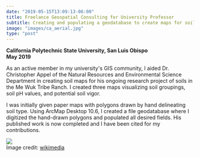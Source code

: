 ```yaml
---
date: "2019-05-15T13:09:13-06:00"
title: Freelance Geospatial Consulting for University Professor
subtitle: Creating and populating a geodatabase to create maps for soil report figures
image: "images/ca_aerial.jpg"
type: "post"
---
```

**California Polytechnic State University, San Luis Obispo**  
**May 2019**

As an active member in my university's GIS community, I aided Dr. Christopher Appel of the Natural Resources and Environmental Science Department in creating soil maps for his ongoing research project of soils in the Me Wuk Tribe Ranch. I created three maps visualizing soil groupings, soil pH values, and potential soil vigor.

I was initially given paper maps with polygons drawn by hand delineating soil type. Using ArcMap Desktop 10.6, I created a file geodatabase where I digitized the hand-drawn polygons and populated all desired fields. His published work is now completed and I have been cited for my contributions.

![](/images/PotentialSoilVigor.png)  
Image credit: [wikimedia](https://commons.wikimedia.org/wiki/Main_Page)